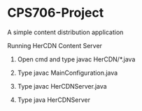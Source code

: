 # CPS706-Project
A simple content distribution application

Running HerCDN Content Server

1. Open cmd and type javac HerCDN/*.java

2. Type javac MainConfiguration.java

3. Type javac HerCDNServer.java

4. Type java HerCDNServer